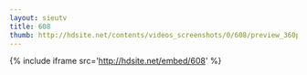 ```yaml
---
layout: sieutv
title: 608
thumb: http://hdsite.net/contents/videos_screenshots/0/608/preview_360p.mp4.jpg
---
```

{% include iframe src='http://hdsite.net/embed/608' %}
 
